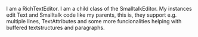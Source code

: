 I am a RichTextEditor. I am a child class of the SmalltalkEditor. My instances edit Text and Smalltalk code like my parents, this is, they support e.g. multiple lines, TextAttributes and some more funcionalities helping with buffered textstructures and paragraphs.

